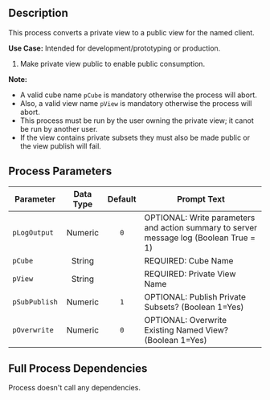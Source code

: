 ## Description
   
 This process converts a private view to a public view for the named client.  
  
     
**Use Case:**    Intended for development/prototyping or production.  
 1. Make private view public to enable public consumption.  
  
     
**Note:**  
    
 * A valid cube name `pCube` is mandatory otherwise the process will abort.  
 * Also, a valid view name `pView` is mandatory otherwise the process will abort.  
 * This process must be run by the user owning the private view; it canot be run by another user.  
 * If the view contains private subsets they must also be made public or the view publish will fail.  
## Process Parameters
  
|Parameter|Data Type|Default|Prompt Text|
  |---|:-:|:-:|---|
  |`pLogOutput`|Numeric|`0`|OPTIONAL: Write parameters and action summary to server message log (Boolean True = 1)|
  |`pCube`|String||REQUIRED: Cube Name|
  |`pView`|String||REQUIRED: Private View Name|
  |`pSubPublish`|Numeric|`1`|OPTIONAL: Publish Private Subsets? (Boolean 1=Yes)|
  |`pOverwrite`|Numeric|`0`|OPTIONAL: Overwrite Existing Named View? (Boolean 1=Yes)|
  ## Full Process Dependencies
Process doesn't call any dependencies.  
